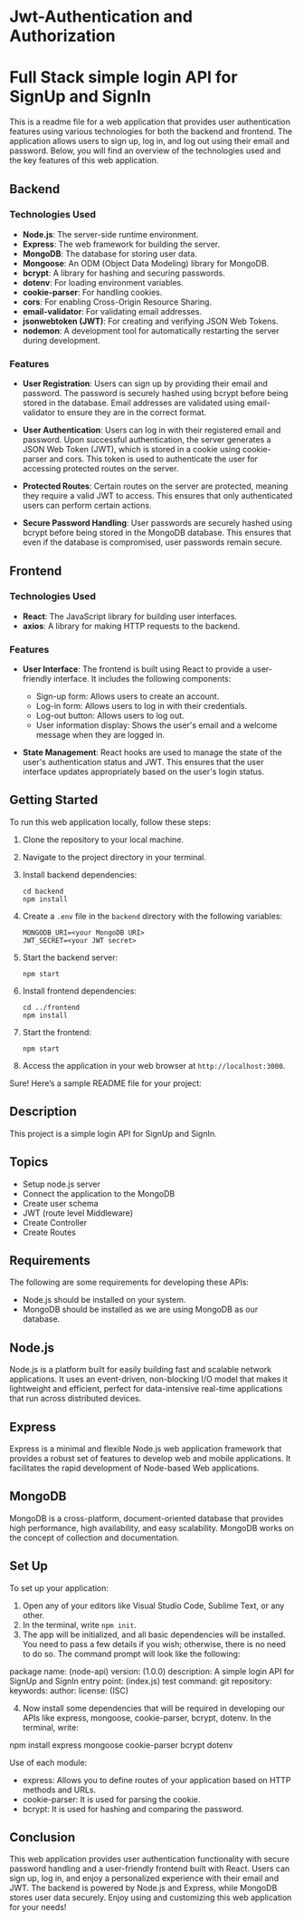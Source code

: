 # Jwt-Authentication and Authorization


# Full Stack simple login API for SignUp and SignIn

This is a readme file for a web application that provides user authentication features using various technologies for both the backend and frontend. The application allows users to sign up, log in, and log out using their email and password. Below, you will find an overview of the technologies used and the key features of this web application.

## Backend

### Technologies Used

- **Node.js**: The server-side runtime environment.
- **Express**: The web framework for building the server.
- **MongoDB**: The database for storing user data.
- **Mongoose**: An ODM (Object Data Modeling) library for MongoDB.
- **bcrypt**: A library for hashing and securing passwords.
- **dotenv**: For loading environment variables.
- **cookie-parser**: For handling cookies.
- **cors**: For enabling Cross-Origin Resource Sharing.
- **email-validator**: For validating email addresses.
- **jsonwebtoken (JWT)**: For creating and verifying JSON Web Tokens.
- **nodemon**: A development tool for automatically restarting the server during development.

### Features

- **User Registration**: Users can sign up by providing their email and password. The password is securely hashed using bcrypt before being stored in the database. Email addresses are validated using email-validator to ensure they are in the correct format.

- **User Authentication**: Users can log in with their registered email and password. Upon successful authentication, the server generates a JSON Web Token (JWT), which is stored in a cookie using cookie-parser and cors. This token is used to authenticate the user for accessing protected routes on the server.

- **Protected Routes**: Certain routes on the server are protected, meaning they require a valid JWT to access. This ensures that only authenticated users can perform certain actions.

- **Secure Password Handling**: User passwords are securely hashed using bcrypt before being stored in the MongoDB database. This ensures that even if the database is compromised, user passwords remain secure.

## Frontend

### Technologies Used

- **React**: The JavaScript library for building user interfaces.
- **axios**: A library for making HTTP requests to the backend.

### Features

- **User Interface**: The frontend is built using React to provide a user-friendly interface. It includes the following components:
  - Sign-up form: Allows users to create an account.
  - Log-in form: Allows users to log in with their credentials.
  - Log-out button: Allows users to log out.
  - User information display: Shows the user's email and a welcome message when they are logged in.

- **State Management**: React hooks are used to manage the state of the user's authentication status and JWT. This ensures that the user interface updates appropriately based on the user's login status.

## Getting Started

To run this web application locally, follow these steps:

1. Clone the repository to your local machine.

2. Navigate to the project directory in your terminal.

3. Install backend dependencies:
   ```
   cd backend
   npm install
   ```

4. Create a `.env` file in the `backend` directory with the following variables:
   ```
   MONGODB_URI=<your MongoDB URI>
   JWT_SECRET=<your JWT secret>
   ```

5. Start the backend server:
   ```
   npm start
   ```

6. Install frontend dependencies:
   ```
   cd ../frontend
   npm install
   ```

7. Start the frontend:
   ```
   npm start
   ```

8. Access the application in your web browser at `http://localhost:3000`.

Sure! Here’s a sample README file for your project:


## Description
This project is a simple login API for SignUp and SignIn.

## Topics
- Setup node.js server
- Connect the application to the MongoDB
- Create user schema
- JWT (route level Middleware)
- Create Controller
- Create Routes

## Requirements
The following are some requirements for developing these APIs:
- Node.js should be installed on your system.
- MongoDB should be installed as we are using MongoDB as our database.

## Node.js
Node.js is a platform built for easily building fast and scalable network applications. It uses an event-driven, non-blocking I/O model that makes it lightweight and efficient, perfect for data-intensive real-time applications that run across distributed devices.

## Express
Express is a minimal and flexible Node.js web application framework that provides a robust set of features to develop web and mobile applications. It facilitates the rapid development of Node-based Web applications.

## MongoDB
MongoDB is a cross-platform, document-oriented database that provides high performance, high availability, and easy scalability. MongoDB works on the concept of collection and documentation.

## Set Up
To set up your application:
1. Open any of your editors like Visual Studio Code, Sublime Text, or any other.
2. In the terminal, write `npm init`.
3. The app will be initialized, and all basic dependencies will be installed. You need to pass a few details if you wish; otherwise, there is no need to do so. The command prompt will look like the following:


package name: (node-api) version: (1.0.0) description: A simple login API for SignUp and SignIn entry point: (index.js) test command: git repository: keywords: author: license: (ISC)


4. Now install some dependencies that will be required in developing our APIs like express, mongoose, cookie-parser, bcrypt, dotenv. In the terminal, write:


npm install express mongoose cookie-parser bcrypt dotenv


Use of each module:
- express: Allows you to define routes of your application based on HTTP methods and URLs.
- cookie-parser: It is used for parsing the cookie.
- bcrypt: It is used for hashing and comparing the password.
  



## Conclusion

This web application provides user authentication functionality with secure password handling and a user-friendly frontend built with React. Users can sign up, log in, and enjoy a personalized experience with their email and JWT. The backend is powered by Node.js and Express, while MongoDB stores user data securely. Enjoy using and customizing this web application for your needs!
